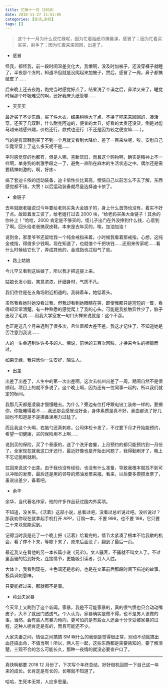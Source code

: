 ```yaml
---
title: 忙碌十一月（2018）
date: 2018-11-27 11:51:05
categories: [生活,杂侃]
tags: []
---
```


> 这个十一月为什么说忙碌呢，因为忙着抽纸巾擤鼻涕，感冒了；因为忙着买买买，剁手了；因为忙着来来回回，出差了。

- 感冒

怪我，都怪我，前一段时间温差变化大，我懒啊，没及时加被子，还没穿裤子就睡了，半夜那个冻的，知道冷但就是没爬起来加被子，然后，感冒了一周，鼻子都搞破皮了……

后来晚上还去夜跑，跑完当时感觉好点了，结果洗了个澡之后，鼻涕又来了，睡觉时候那个呼吸难受的啊，还好我床头纸管够……

- 买买买

最近买了不少东西，买了件大衣，结果稍稍大了点，不换了吧来来回回的，凑活穿。还买了几双鞋，什么耐克阿迪的，便宜的太丑，好看的太贵还没货，倒是对彪马越来越感兴趣，价格还行，款式也还行（不还是因为较之便宜嘛……）。

气的是有双鞋刚买了不到一个月就又看到大降价，差了一百来块呢，唉，安慰自己毕竟早穿上了这么多天呢不是……

平时感觉穿的也都有，但是人嘛，喜新厌旧，而且这个购物啊，确实是精神上不一样啊，单身狗的刺激手段之一了，避免一直陷在麻木的生活状态之中。偶尔还是需要精神刺激的，啊，好疼~

搞了套迪卡侬的运动装备，迪卡侬性价比真高，懊恼自己以前怎么不去了解，东西感觉都不错，大赞！以后运动装备就尽量选择迪卡侬了。

- 金链子

去年就跟老姐说过今年要给老妈买条大金链子的，身上什么首饰也没有，着实不好了点。故趁着发工资了，给老姐打过去 2000 块，“给老妈买条大金链子！其余的你补上！”哈哈，2000 肯定是不够买的，怪儿子出门在外没挣到什么钱，心意到了啊。回头给老爸搞双皮鞋，本来是去年买的，唉，加油加油！

说到金，家里爷爷还留给我一个纯金戒指来着。小时候我看着那戒指，心想，这纯金戒指，得值多少钱啊。现在知道了，也就值个千把块钱……还用来传家呢……看什么时候给它化了，弄成其他的，金戒指也忒俗气了些。

- 路上姑娘

今儿早又看到这姑娘了，所以我才把这提上来。

姑娘长发小脸，笑意浓浓，纤细身材，气质不凡。

我们往往是在五角场附近相遇的。我骑着车，她低着头。

虽然我看她时她没看过我，但我却看到她眼睛在笑，即使我那只是短短的一瞥，看得却异常清楚。有一种熟悉的感觉爬上了我的心头。可能是我接触异性少了，脑子出现了毛病……用我大学室友一句口头禅来说就是：这个不孬。

也正是这几个月来遇到了很多次，且位置都大差不差，我这才记住了，不知道她是否注意到我没……

人的一生会遇到许许多多的人。佛说，前世的五百次回眸，才换来今生的擦肩而过。

如果无缘，我只愿你一生安好，陌生人。

- 出差

出差了出差了，人生中的第一次出差啊。这次去杭州出差了一周，期间自然不是很顺利。项目上的就不多说了，这个晚上啊，因为还有一位同事一起的，所以我们就定的标间。

我那几天都是凌晨才慢慢睡去。为什么？旁边有位打呼跟电钻工装修一样的，要搁你，你能睡得着不……我还那会感冒没好全，身体素质是真不好，鼻血都流了好几回也不知道是不是擤鼻涕用力过猛了。

而且我这个头啊，右脑勺还真刺疼，公司体检卡发了，不过要下月才开始能预约，希望一切健康，买的保险用不上啊……

说到买的保险，买了个泰康的，送了个洗牙套餐，上月预约的都只能预约到一月份了，全家现在就我这口牙还行，最近好像也是开始出问题了，我得勤刷牙了，晚上不忘记能刷就刷。

拉回来说这个出差。由于我也没有经验，也没有什么准备，导致我根本就找不到可以冲账的发票，最后还是用的领导的燃油发票来报。看来，以后要多攒攒发票了，虽说出差少，备着吧。

- 余华

余华，当代著名作家，他的许多作品获过国内外奖项。

不知道，没关系。《活着》这部小说，总看过吧，没看过总听说过吧。没听说过？那我劝你现在就拿起手机打开 APP，订购一本，不要 998，也不要 198，它只要二十来块就能买到。

记得当时我是花了一个晚上把《活着》给看完的，情节太紧凑了根本不给我歇的机会，看了停不下来，等歇下来了，原来后面没了，翻到了最后一页。

最近我又在看他的另一本长篇小说《兄弟》。文人骚客，不骚就不叫文人了。不过里面骚的恰到好处，连接情节，更能吸引读者，引人入胜。

大体上，我看到现在，主色调还是悲的，也是在文革前后那段时间下描述的故事。极具讽刺意味。

只要能捱过来，那就都不是事。

- 蒋劲夫家暴

今天早上又刷到了这个新闻。家暴，我是不可能家暴的，真的很气愤也只会动动嘴皮子，大不了就出门透透气。个人认为，家暴确实是做不得，也不是男人该做的事。当然，会有些人有暴力倾向，更可怕的是有些女人还会十分享受被家暴的过程，这种人呢肯定是有的，而且可能还不少。

大家夫妻之间，情侣之间搞搞 SM 啊什么的我倒是觉得很正常，别动不动就搞出血还搞出命，不值当啊！所以，两人在一起，这些东西都是需要熟知的，要了解清楚，三观不合的怎么可能长久，那种一夜情的就没必要查户口了。

---

真快啊都要 2018 12 月份了，下次写个年终总结，好好借机回顾一下自己这一年来的成长。长肯定是有长的，长哪就不知道了。

哈哈，生死本无常，人应多思量。